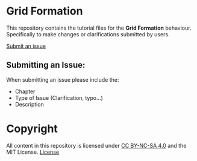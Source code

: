 # Grid Formation
This repository contains the tutorial files for the **Grid Formation** behaviour.
Specifically to make changes or clarifications submitted by users.

<a href="https://github.com/JonasMun/Grid_Formation/issues">Submit an issue</a>
## Submitting an Issue:

When submitting an issue please include the:

* Chapter
* Type of Issue (Clarification, typo...)
* Description

# Copyright
All content in this repository is licensed under <a href="https://creativecommons.org/licenses/by-nc-sa/4.0/">CC BY-NC-SA 4.0</a> and the MIT License.
<a href="https://jonas-mun.gitlab.io/blog/licensing/"> License </a>
